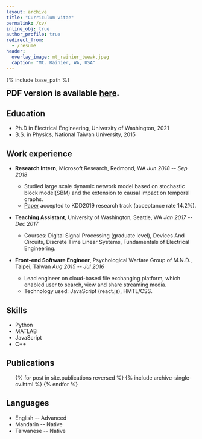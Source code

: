 ```yaml
---
layout: archive
title: "Curriculum vitae"
permalink: /cv/
inline_obj: true
author_profile: true
redirect_from:
  - /resume
header:
  overlay_image: mt_rainier_tweak.jpeg
  caption: "Mt. Rainier, WA, USA"
---
```


{% include base_path %}

<h2 style='margin-top: 10pt'>
<i class="fa fa-fw fa-file-pdf"></i> PDF version is available
<a href="/files/resume.pdf" target="_blank">here</a>.
</h2>

## <i class="fa fa-fw fa-graduation-cap"></i> Education
* Ph.D in Electrical Engineering, University of Washington, 2021
* B.S. in Physics, National Taiwan University, 2015

## <i class="fa fa-fw fa-briefcase"></i> Work experience
* **Research Intern**, Microsoft Research, Redmond, WA <span class="element-align-right">*Jun 2018 -- Sep 2018*&nbsp;&nbsp;</span> <br>
  * Studied large scale dynamic network model based on stochastic block model(SBM) and the extension to causal impact on temporal graphs.
  * [Paper](/publication/2019-dsbm-causal-impact) accepted to KDD2019 research track (acceptance rate 14.2%).

* **Teaching Assistant**, University of Washington, Seattle, WA <span class="element-align-right">*Jan 2017 -- Dec 2017*&nbsp;&nbsp;</span> <br>
  * Courses: Digital Signal Processing (graduate level), Devices And Circuits, Discrete Time Linear Systems, Fundamentals of Electrical Engineering.

* **Front-end Software Engineer**, Psychological Warfare Group of M.N.D., Taipei, Taiwan <span class="element-align-right">*Aug 2015 -- Jul 2016*&nbsp;&nbsp;</span> <br>
  * Lead engineer on cloud-based file exchanging platform, which enabled user to search, view and share streaming media.
  * Technology used: JavaScript (react.js), HMTL/CSS.

## <i class="fa fa-fw fa-code"></i> Skills
* Python
* MATLAB
* JavaScript
* C++

## <i class="fa fa-fw fa-book"></i> Publications
  <ol>{% for post in site.publications reversed %}
    {% include archive-single-cv.html %}
  {% endfor %}</ol>


## <i class="fa fa-fw fa-language"></i> Languages
* English -- Advanced
* Mandarin -- Native
* Taiwanese -- Native
